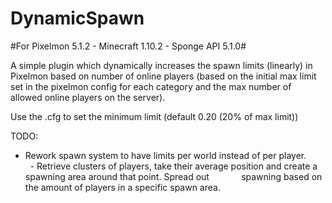 # DynamicSpawn

#For Pixelmon 5.1.2 - Minecraft 1.10.2 - Sponge API 5.1.0#

A simple plugin which dynamically increases the spawn limits (linearly) in Pixelmon based on number of online players (based on the initial max limit set in the pixelmon config for each category and the max number of allowed online players on the server).

Use the .cfg to set the minimum limit (default 0.20 (20% of max limit))

TODO:

- Rework spawn system to have limits per world instead of per player.
        
        - Retrieve clusters of players, take their average position and create a spawning area around that point. Spread out             spawning based on the amount of players in a specific spawn area.
